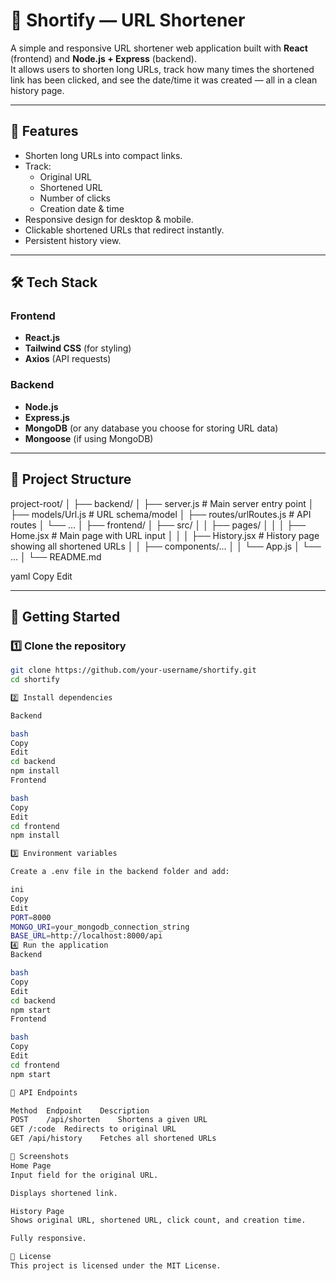 # 🔗 Shortify — URL Shortener

A simple and responsive URL shortener web application built with **React** (frontend) and **Node.js + Express** (backend).  
It allows users to shorten long URLs, track how many times the shortened link has been clicked, and see the date/time it was created — all in a clean history page.

---

## 📌 Features

- Shorten long URLs into compact links.
- Track:
  - Original URL
  - Shortened URL
  - Number of clicks
  - Creation date & time
- Responsive design for desktop & mobile.
- Clickable shortened URLs that redirect instantly.
- Persistent history view.

---

## 🛠️ Tech Stack

### Frontend
- **React.js**
- **Tailwind CSS** (for styling)
- **Axios** (API requests)

### Backend
- **Node.js**
- **Express.js**
- **MongoDB** (or any database you choose for storing URL data)
- **Mongoose** (if using MongoDB)

---

## 📂 Project Structure

project-root/
│
├── backend/
│ ├── server.js # Main server entry point
│ ├── models/Url.js # URL schema/model
│ ├── routes/urlRoutes.js # API routes
│ └── ...
│
├── frontend/
│ ├── src/
│ │ ├── pages/
│ │ │ ├── Home.jsx # Main page with URL input
│ │ │ ├── History.jsx # History page showing all shortened URLs
│ │ ├── components/...
│ │ └── App.js
│ └── ...
│
└── README.md

yaml
Copy
Edit

---

## 🚀 Getting Started

### 1️⃣ Clone the repository
```bash
git clone https://github.com/your-username/shortify.git
cd shortify

2️⃣ Install dependencies

Backend

bash
Copy
Edit
cd backend
npm install
Frontend

bash
Copy
Edit
cd frontend
npm install

3️⃣ Environment variables

Create a .env file in the backend folder and add:

ini
Copy
Edit
PORT=8000
MONGO_URI=your_mongodb_connection_string
BASE_URL=http://localhost:8000/api
4️⃣ Run the application
Backend

bash
Copy
Edit
cd backend
npm start
Frontend

bash
Copy
Edit
cd frontend
npm start

📡 API Endpoints

Method	Endpoint	Description
POST	/api/shorten	Shortens a given URL
GET	/:code	Redirects to original URL
GET	/api/history	Fetches all shortened URLs

📱 Screenshots
Home Page
Input field for the original URL.

Displays shortened link.

History Page
Shows original URL, shortened URL, click count, and creation time.

Fully responsive.

📜 License
This project is licensed under the MIT License.
